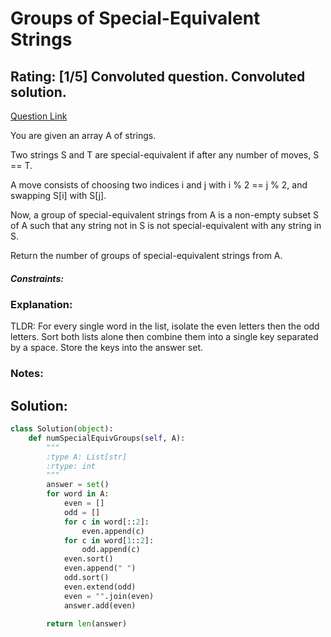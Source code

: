 # Groups of Special-Equivalent Strings  

## Rating: [1/5] Convoluted question. Convoluted solution.

[Question Link](https://leetcode.com/problems/groups-of-special-equivalent-strings/)  

You are given an array A of strings.  

Two strings S and T are special-equivalent if after any number of moves, S == T.  

A move consists of choosing two indices i and j with i % 2 == j % 2, and swapping S[i] with S[j].  

Now, a group of special-equivalent strings from A is a non-empty subset S of A such that any string not in S is not special-equivalent with any string in S.  

Return the number of groups of special-equivalent strings from A.  



##### Constraints:

### Explanation:
TLDR: For every single word in the list, isolate the even letters then the odd letters. Sort both lists alone then combine them into a single key separated by a space. Store the keys into the answer set.

### Notes:


## Solution:
```Python
class Solution(object):
    def numSpecialEquivGroups(self, A):
        """
        :type A: List[str]
        :rtype: int
        """
        answer = set()
        for word in A:
            even = []
            odd = []
            for c in word[::2]:
                even.append(c)
            for c in word[1::2]:
                odd.append(c)
            even.sort()
            even.append(" ")
            odd.sort()
            even.extend(odd)
            even = "".join(even)
            answer.add(even)
        
        return len(answer)
```
